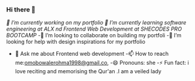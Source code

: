 ### Hi there 👋




 *🔭 I’m currently working on my portfolio*
 *🌱 I’m currently learning software engineering at ALX nd Frontend Web Development at SHECODES PRO BOOTCAMP*
 -👯 I’m looking to collaborate on building my portfoli
 -🤔 I’m looking for help with design inspirations for my portfolio
- 💬 Ask me about Frontend web development
 -📫 How to reach me:omobowalerohma1998@gmail.co,
 -😄 Pronouns: she
 -⚡ Fun fact: i love reciting and memorising the Qur'an .I am a veiled lady

